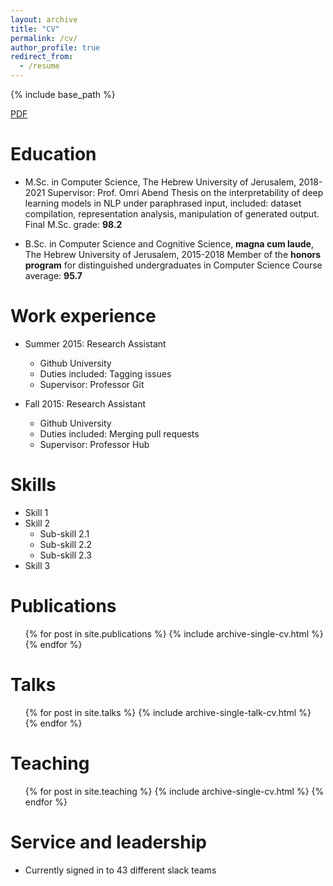 ```yaml
---
layout: archive
title: "CV"
permalink: /cv/
author_profile: true
redirect_from:
  - /resume
---
```


{% include base_path %}

[PDF](files/cv.pdf)

Education
======
* M.Sc. in Computer Science, The Hebrew University of Jerusalem, 2018-2021
Supervisor: Prof. Omri Abend
Thesis on the interpretability of deep learning models in NLP under paraphrased input, included: dataset compilation, representation analysis, manipulation of generated output.
Final M.Sc. grade: **98.2**

* B.Sc. in Computer Science and Cognitive Science, **magna cum laude**, The Hebrew University of Jerusalem, 2015-2018
Member of the **honors program** for distinguished undergraduates in Computer Science
Course average: **95.7**

Work experience
======
* Summer 2015: Research Assistant
  * Github University
  * Duties included: Tagging issues
  * Supervisor: Professor Git

* Fall 2015: Research Assistant
  * Github University
  * Duties included: Merging pull requests
  * Supervisor: Professor Hub
  
Skills
======
* Skill 1
* Skill 2
  * Sub-skill 2.1
  * Sub-skill 2.2
  * Sub-skill 2.3
* Skill 3

Publications
======
  <ul>{% for post in site.publications %}
    {% include archive-single-cv.html %}
  {% endfor %}</ul>
  
Talks
======
  <ul>{% for post in site.talks %}
    {% include archive-single-talk-cv.html %}
  {% endfor %}</ul>
  
Teaching
======
  <ul>{% for post in site.teaching %}
    {% include archive-single-cv.html %}
  {% endfor %}</ul>
  
Service and leadership
======
* Currently signed in to 43 different slack teams
